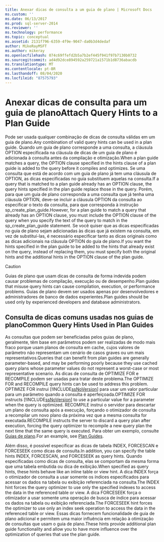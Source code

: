 ```yaml
---
title: Anexar dicas de consulta a um guia de plano | Microsoft Docs
ms.custom: ''
ms.date: 06/13/2017
ms.prod: sql-server-2014
ms.reviewer: ''
ms.technology: performance
ms.topic: conceptual
ms.assetid: 2131f796-6359-4f9e-9047-da0b3d4dedaf
author: MikeRayMSFT
ms.author: mikeray
ms.openlocfilehash: 074c69ffefd2b5a7b2ef445f941f97b7130b0732
ms.sourcegitcommit: ad4d92dce894592a259721a1571b1d8736abacdb
ms.translationtype: MT
ms.contentlocale: pt-BR
ms.lasthandoff: 08/04/2020
ms.locfileid: "87575793"
---
```

# <a name="attach-query-hints-to-a-plan-guide"></a><span data-ttu-id="2eed2-102">Anexar dicas de consulta para um guia de plano</span><span class="sxs-lookup"><span data-stu-id="2eed2-102">Attach Query Hints to a Plan Guide</span></span>
  <span data-ttu-id="2eed2-103">Pode ser usada qualquer combinação de dicas de consulta válidas em um guia de plano.</span><span class="sxs-lookup"><span data-stu-id="2eed2-103">Any combination of valid query hints can be used in a plan guide.</span></span> <span data-ttu-id="2eed2-104">Quando um guia de plano corresponde a uma consulta, a cláusula OPTION especificada na cláusula de dicas de um guia de plano é adicionada à consulta antes da compilação e otimização.</span><span class="sxs-lookup"><span data-stu-id="2eed2-104">When a plan guide matches a query, the OPTION clause specified in the hints clause of a plan guide is added to the query before it compiles and optimizes.</span></span> <span data-ttu-id="2eed2-105">Se uma consulta que está de acordo com um guia de plano já tem uma cláusula de OPTION, as dicas especificadas no guia substituem aquelas na consulta.</span><span class="sxs-lookup"><span data-stu-id="2eed2-105">If a query that is matched to a plan guide already has an OPTION clause, the query hints specified in the plan guide replace those in the query.</span></span> <span data-ttu-id="2eed2-106">Porém, para que um guia de plano corresponda a uma consulta que já tenha uma cláusula OPTION, deve-se incluir a cláusula OPTION da consulta ao especificar o texto da consulta, para que corresponda à instrução sp_create_plan_guide.</span><span class="sxs-lookup"><span data-stu-id="2eed2-106">However, for a plan guide to match a query that already has an OPTION clause, you must include the OPTION clause of the query when you specify the text of the query to match in the sp_create_plan_guide statement.</span></span> <span data-ttu-id="2eed2-107">Se você quiser que as dicas especificadas no guia de plano sejam adicionadas às dicas que já existem na consulta, em vez de substituí-las, é necessário especificar tanto as dicas originais como as dicas adicionais na cláusula OPTION do guia de plano.</span><span class="sxs-lookup"><span data-stu-id="2eed2-107">If you want the hints specified in the plan guide to be added to the hints that already exist on the query, instead of replacing them, you must specify both the original hints and the additional hints in the OPTION clause of the plan guide.</span></span>  
  
> [!CAUTION]  
>  <span data-ttu-id="2eed2-108">Guias de plano que usam dicas de consulta de forma indevida podem causar problemas de compilação, execução ou de desempenho.</span><span class="sxs-lookup"><span data-stu-id="2eed2-108">Plan guides that misuse query hints can cause compilation, execution, or performance problems.</span></span> <span data-ttu-id="2eed2-109">Guias de plano devem ser usados apenas por desenvolvedores e administradores de banco de dados experientes.</span><span class="sxs-lookup"><span data-stu-id="2eed2-109">Plan guides should be used only by experienced developers and database administrators.</span></span>  
  
## <a name="common-query-hints-used-in-plan-guides"></a><span data-ttu-id="2eed2-110">Consulta de dicas comuns usadas nos guias de plano</span><span class="sxs-lookup"><span data-stu-id="2eed2-110">Common Query Hints Used in Plan Guides</span></span>  
 <span data-ttu-id="2eed2-111">As consultas que podem ser beneficiadas pelos guias de plano, geralmente, têm base em parâmetros podem ser realizadas de modo mais fraco porque usam planos de consulta em cache, cujos valores de parâmetro não representam um cenário de casos graves ou um mais representativos.</span><span class="sxs-lookup"><span data-stu-id="2eed2-111">Queries that can benefit from plan guides are generally parameter-based, and may be performing poorly because they use cached query plans whose parameter values do not represent a worst-case or most representative scenario.</span></span> <span data-ttu-id="2eed2-112">As dicas de consulta de OPTIMIZE FOR e RECOMPILE podem ser usadas para tratar deste problema.</span><span class="sxs-lookup"><span data-stu-id="2eed2-112">The OPTIMIZE FOR and RECOMPILE query hints can be used to address this problem.</span></span> <span data-ttu-id="2eed2-113">OPTIMIZE FOR instrui [!INCLUDE[ssNoVersion](../../includes/ssnoversion-md.md)] para usar um valor particular para um parâmetro quando a consulta é aperfeiçoada.</span><span class="sxs-lookup"><span data-stu-id="2eed2-113">OPTIMIZE FOR instructs [!INCLUDE[ssNoVersion](../../includes/ssnoversion-md.md)] to use a particular value for a parameter when the query is optimized.</span></span> <span data-ttu-id="2eed2-114">RECOMPILE instrui o servidor para descartar um plano de consulta após a execução, forçando o otimizador de consulta a recompilar um novo plano da próxima vez que a mesma consulta for executada.</span><span class="sxs-lookup"><span data-stu-id="2eed2-114">RECOMPILE instructs the server to discard a query plan after execution, forcing the query optimizer to recompile a new query plan the next time that the same query is executed.</span></span> <span data-ttu-id="2eed2-115">Para obter um exemplo, consulte [Guias de plano](plan-guides.md).</span><span class="sxs-lookup"><span data-stu-id="2eed2-115">For an example, see [Plan Guides](plan-guides.md).</span></span>  
  
 <span data-ttu-id="2eed2-116">Além disso, é possível especificar as dicas de tabela INDEX, FORCESCAN e FORCESEEK como dicas de consulta.</span><span class="sxs-lookup"><span data-stu-id="2eed2-116">In addition, you can specify the table hints INDEX, FORCESCAN, and FORCESEEK as query hints.</span></span> <span data-ttu-id="2eed2-117">Quando especificadas como dicas de consulta, elas se comportam da mesma forma que uma tabela embutida ou dica de exibição.</span><span class="sxs-lookup"><span data-stu-id="2eed2-117">When specified as query hints, these hints behave like an inline table or view hint.</span></span> <span data-ttu-id="2eed2-118">A dica INDEX força o otimizador de consulta a usar somente os índices especificados para acessar os dados na tabela ou exibição referenciada na consulta.</span><span class="sxs-lookup"><span data-stu-id="2eed2-118">The INDEX hint forces the query optimizer to use only the specified indexes to access the data in the referenced table or view.</span></span> <span data-ttu-id="2eed2-119">A dica FORCESEEK força o otimizador a usar somente uma operação de busca de índice para acessar os dados na tabela ou exibição referenciada.</span><span class="sxs-lookup"><span data-stu-id="2eed2-119">The FORCESEEK hint forces the optimizer to use only an index seek operation to access the data in the referenced table or view.</span></span> <span data-ttu-id="2eed2-120">Essas dicas fornecem funcionalidade de guia de plano adicional e permitem uma maior influência em relação à otimização de consultas que usam o guia de plano.</span><span class="sxs-lookup"><span data-stu-id="2eed2-120">These hints provide additional plan guide functionality and allow you to have more influence over the optimization of queries that use the plan guide.</span></span>  
  
  
